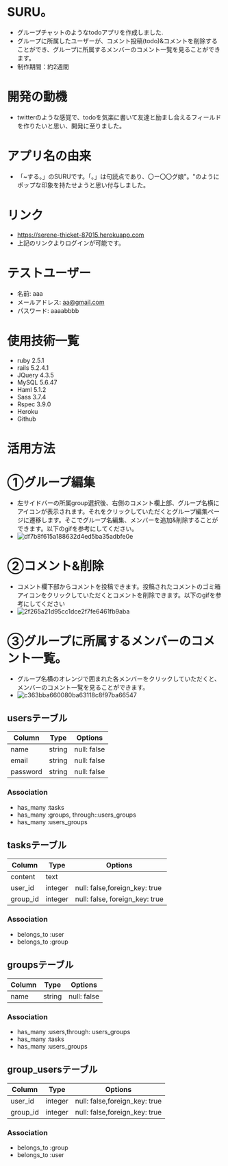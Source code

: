 # SURU。
* グループチャットのようなtodoアプリを作成しました.
* グループに所属したユーザーが、コメント投稿(todo)&コメントを削除することができ、グループに所属するメンバーのコメント一覧を見ることができます。
* 制作期間：約2週間

# 開発の動機
* twitterのような感覚で、todoを気楽に書いて友達と励まし合えるフィールドを作りたいと思い、開発に至りました。

# アプリ名の由来
* 「~する。」のSURUです。「。」は句読点であり、〇ー〇〇グ娘"。"のようにポップな印象を持たせようと思い付与しました。

# リンク
* https://serene-thicket-87015.herokuapp.com
* 上記のリンクよりログインが可能です。

# テストユーザー
* 名前: aaa
* メールアドレス: aa@gmail.com
* パスワード: aaaabbbb

# 使用技術一覧
* ruby 2.5.1
* rails 5.2.4.1
* JQuery 4.3.5
* MySQL 5.6.47
* Haml 5.1.2
* Sass 3.7.4
* Rspec 3.9.0
* Heroku
* Github

# 活用方法
# ①グループ編集
* 左サイドバーの所属group選択後、右側のコメント欄上部、グループ名横にアイコンが表示されます。それをクリックしていただくとグループ編集ページに遷移します。そこでグループ名編集、メンバーを追加&削除することができます。以下のgifを参考にしてください。
* ![df7b8f615a188632d4ed5ba35adbfe0e](https://user-images.githubusercontent.com/60636877/77875662-b8858480-728b-11ea-89bb-96db3d234a2d.gif)



# ②コメント&削除
* コメント欄下部からコメントを投稿できます。投稿されたコメントのゴミ箱アイコンをクリックしていただくとコメントを削除できます。以下のgifを参考にしてください
* ![2f265a21d95cc1dce2f7fe6461fb9aba](https://user-images.githubusercontent.com/60636877/77875767-01d5d400-728c-11ea-8d35-36884ace66e1.gif)


# ③グループに所属するメンバーのコメント一覧。
* グループ名横のオレンジで囲まれた各メンバーをクリックしていただくと、メンバーのコメント一覧を見ることができます。
* ![c363bba660080ba63118c8f97ba66547](https://user-images.githubusercontent.com/60636877/77875568-6f353500-728b-11ea-9c0e-091bccd4d435.gif)


## usersテーブル
|Column|Type|Options|
|------|----|-------|
|name|string|null: false|
|email|string|null: false|
|password|string|null: false|

### Association
- has_many :tasks
- has_many :groups, through::users_groups
- has_many :users_groups


## tasksテーブル
|Column|Type|Options|
|------|----|-------|
|content|text|
|user_id|integer|null: false,foreign_key: true|
|group_id|integer|null: false, foreign_key: true|

### Association
- belongs_to :user
- belongs_to :group


## groupsテーブル
|Column|Type|Options|
|------|----|-------|
|name|string|null: false|


### Association
- has_many :users,through: users_groups
- has_many :tasks
- has_many :users_groups

## group_usersテーブル
|Column|Type|Options|
|------|----|-------|
|user_id|integer|null: false,foreign_key: true|
|group_id|integer|null: false,foreign_key: true|


### Association
- belongs_to :group
- belongs_to :user